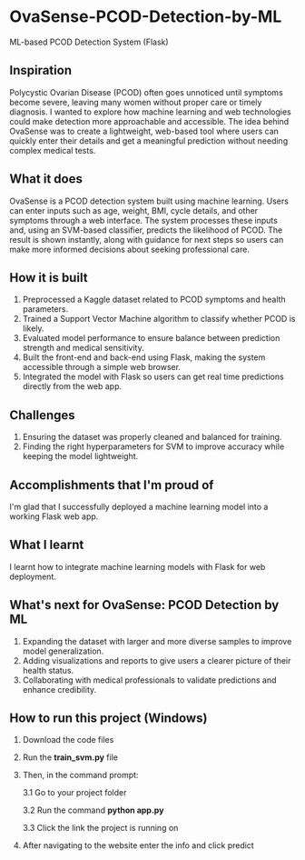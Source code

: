 # OvaSense-PCOD-Detection-by-ML
ML-based PCOD Detection System (Flask)
## Inspiration

Polycystic Ovarian Disease (PCOD) often goes unnoticed until symptoms become severe, leaving many women without proper care or timely diagnosis. I wanted to explore how machine learning and web technologies could make detection more approachable and accessible. The idea behind OvaSense was to create a lightweight, web-based tool where users can quickly enter their details and get a meaningful prediction without needing complex medical tests.

## What it does

OvaSense is a PCOD detection system built using machine learning. Users can enter inputs such as age, weight, BMI, cycle details, and other symptoms through a  web interface. The system processes these inputs and, using an SVM-based classifier, predicts the likelihood of PCOD. The result is shown instantly, along with guidance for next steps so users can make more informed decisions about seeking professional care.

## How it is built

1. Preprocessed a Kaggle dataset related to PCOD symptoms and health parameters.
2. Trained a Support Vector Machine algorithm to classify whether PCOD is likely.
3. Evaluated model performance to ensure balance between prediction strength and medical sensitivity.
4. Built the front-end and back-end using Flask, making the system accessible through a simple web browser.
5. Integrated the model with Flask so users can get real time predictions directly from the web app.

## Challenges

1. Ensuring the dataset was properly cleaned and balanced for training.
2. Finding the right hyperparameters for SVM to improve accuracy while keeping the model lightweight.

## Accomplishments that I'm proud of

I'm glad that I successfully deployed a machine learning model into a working Flask web app.

## What I learnt

I learnt how to integrate machine learning models with Flask for web deployment.

## What's next for OvaSense: PCOD Detection by ML

1. Expanding the dataset with larger and more diverse samples to improve model generalization.
2. Adding visualizations and reports to give users a clearer picture of their health status.
3. Collaborating with medical professionals to validate predictions and enhance credibility.

## How to run this project (Windows)

1. Download the code files
2. Run the **train_svm.py** file
3. Then, in the command prompt:

     3.1 Go to your project folder

     3.2 Run the command **python app.py**

     3.3 Click the link the project is running on
4. After navigating to the website enter the info and click predict
